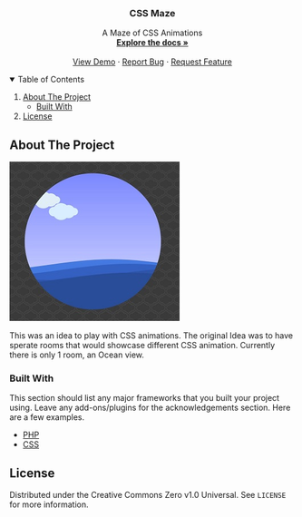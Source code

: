 <!--
*** I am Using the Best-README-Template. It can be found here: https://github.com/othneildrew/Best-README-Template
-->

<!-- PROJECT LOGO -->
<br />
<p align="center">
  <!-- <a href="https://github.com/SirCrumpit/CSS-Maze/">
    <img src="images/logo.png" alt="Logo" width="80" height="80">
  </a>-->

  <h3 align="center">CSS Maze</h3>

  <p align="center">
    A Maze of CSS Animations
    <br />
    <a href="https://github.com/SirCrumpit/CSS-Maze/"><strong>Explore the docs »</strong></a>
    <br />
    <br />
    <a href="https://www.arcadetoken.net/josh/maze/1/">View Demo</a>
    ·
    <a href="https://github.com/SirCrumpit/CSS-Maze/issues">Report Bug</a>
    ·
    <a href="https://github.com/SirCrumpit/CSS-Maze/issues">Request Feature</a>
  </p>
</p>

<!-- TABLE OF CONTENTS -->
<details open="open">
  <summary>Table of Contents</summary>
  <ol>
    <li>
      <a href="#about-the-project">About The Project</a>
      <ul>
        <li><a href="#built-with">Built With</a></li>
      </ul>
    </li>
    <li><a href="#license">License</a></li>
  </ol>
</details>

<!-- ABOUT THE PROJECT -->
## About The Project

[![Product Name Screen Shot][product-screenshot]](https://www.arcadetoken.net/josh/maze/1/)

This was an idea to play with CSS animations. The original Idea was to have sperate rooms that would showcase different CSS animation. Currently there is only 1 room, an Ocean view. 

### Built With

This section should list any major frameworks that you built your project using. Leave any add-ons/plugins for the acknowledgements section. Here are a few examples.
* [PHP](https://www.php.net/)
* [CSS](https://www.w3.org/TR/CSS/#css)

## License

Distributed under the Creative Commons Zero v1.0 Universal. See `LICENSE` for more information.

<!-- MARKDOWN LINKS & IMAGES -->
<!-- https://www.markdownguide.org/basic-syntax/#reference-style-links -->
[product-screenshot]: images/Capture.JPG
